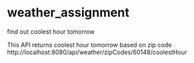 # weather_assignment
find out coolest hour tomorrow

This API returns coolest hour tomorrow based on zip code
http://localhost:8080/api/weather/zipCodes/60148/coolestHour
